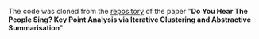 The code was cloned from the [repository](https://github.com/HarrywillDr/KeyPoint-Analysis.git) of the paper "**Do You Hear The People Sing? Key Point Analysis via Iterative Clustering and Abstractive Summarisation**"
